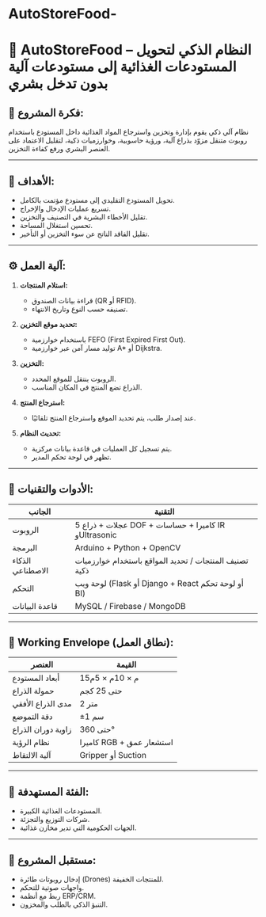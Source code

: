 # AutoStoreFood-

# 🤖 AutoStoreFood – النظام الذكي لتحويل المستودعات الغذائية إلى مستودعات آلية بدون تدخل بشري

## 🧠 فكرة المشروع:
نظام آلي ذكي يقوم بإدارة وتخزين واسترجاع المواد الغذائية داخل المستودع باستخدام روبوت متنقل مزوّد بذراع آلية، ورؤية حاسوبية، وخوارزميات ذكية، لتقليل الاعتماد على العنصر البشري ورفع كفاءة التخزين.

---

## 🎯 الأهداف:

- تحويل المستودع التقليدي إلى مستودع مؤتمت بالكامل.
- تسريع عمليات الإدخال والإخراج.
- تقليل الأخطاء البشرية في التصنيف والتخزين.
- تحسين استغلال المساحة.
- تقليل الفاقد الناتج عن سوء التخزين أو التأخير.

---

## ⚙️ آلية العمل:

1. **استلام المنتجات:**
   - قراءة بيانات الصندوق (QR أو RFID).
   - تصنيفه حسب النوع وتاريخ الانتهاء.

2. **تحديد موقع التخزين:**
   - باستخدام خوارزمية FEFO (First Expired First Out).
   - توليد مسار آمن عبر خوارزمية A* أو Dijkstra.

3. **التخزين:**
   - الروبوت ينتقل للموقع المحدد.
   - الذراع تضع المنتج في المكان المناسب.

4. **استرجاع المنتج:**
   - عند إصدار طلب، يتم تحديد الموقع واسترجاع المنتج تلقائيًا.

5. **تحديث النظام:**
   - يتم تسجيل كل العمليات في قاعدة بيانات مركزية.
   - تظهر في لوحة تحكم المدير.

---

## 🧰 الأدوات والتقنيات:

| الجانب | التقنية |
|--------|---------|
| الروبوت | عجلات + ذراع 5 DOF + كاميرا + حساسات IR وUltrasonic |
| البرمجة | Arduino + Python + OpenCV |
| الذكاء الاصطناعي | تصنيف المنتجات / تحديد المواقع باستخدام خوارزميات ذكية |
| التحكم | لوحة ويب (Flask أو Django + React أو لوحة تحكم BI) |
| قاعدة البيانات | MySQL / Firebase / MongoDB |

---

## 🧭 Working Envelope (نطاق العمل):

| العنصر | القيمة |
|--------|--------|
| أبعاد المستودع | 15م × 10م × 5م |
| حمولة الذراع | حتى 25 كجم |
| مدى الذراع الأفقي | 2 متر |
| دقة التموضع | ±1 سم |
| زاوية دوران الذراع | حتى 360° |
| نظام الرؤية | كاميرا RGB + استشعار عمق |
| آلية الالتقاط | Gripper أو Suction |

---

## 💼 الفئة المستهدفة:

- المستودعات الغذائية الكبيرة.
- شركات التوزيع والتجزئة.
- الجهات الحكومية التي تدير مخازن غذائية.

---

## 🚀 مستقبل المشروع:

- إدخال روبوتات طائرة (Drones) للمنتجات الخفيفة.
- واجهات صوتية للتحكم.
- ربط مع أنظمة ERP/CRM.
- التنبؤ الذكي بالطلب والمخزون.


